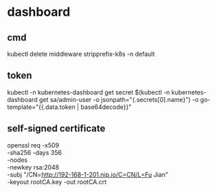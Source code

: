 
# dashboard

## cmd

kubectl delete middleware stripprefix-k8s -n default

## token 

kubectl -n kubernetes-dashboard get secret $(kubectl -n kubernetes-dashboard get sa/admin-user -o jsonpath="{.secrets[0].name}") -o go-template="{{.data.token | base64decode}}"

## self-signed certificate

openssl req -x509 \
            -sha256 -days 356 \
            -nodes \
            -newkey rsa:2048 \
            -subj "/CN=http://192-168-1-201.nip.io/C=CN/L=Fu Jian" \
            -keyout rootCA.key -out rootCA.crt 

